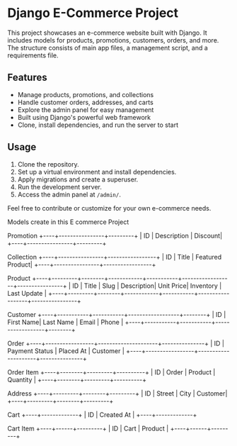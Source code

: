 # Django E-Commerce Project

This project showcases an e-commerce website built with Django. It includes models for products, promotions, customers, orders, and more. The structure consists of main app files, a management script, and a requirements file. 

## Features

- Manage products, promotions, and collections
- Handle customer orders, addresses, and carts
- Explore the admin panel for easy management
- Built using Django's powerful web framework
- Clone, install dependencies, and run the server to start

## Usage

1. Clone the repository.
2. Set up a virtual environment and install dependencies.
3. Apply migrations and create a superuser.
4. Run the development server.
5. Access the admin panel at `/admin/`.

Feel free to contribute or customize for your own e-commerce needs.


Models create in this E commerce Project

Promotion
+----+----------------+---------+
| ID | Description    | Discount|
+----+----------------+---------+

Collection
+----+----------------+-----------------+
| ID | Title          | Featured Product|
+----+----------------+-----------------+

Product
+----+---------+--------+------------+-----------+------------------+----------------+
| ID | Title   | Slug   | Description| Unit Price| Inventory        | Last Update    |
+----+---------+--------+------------+-----------+------------------+----------------+

Customer
+----+-----------+-----------+------------------+--------+
| ID | First Name| Last Name | Email            | Phone  |
+----+-----------+-----------+------------------+--------+

Order
+----+-----------------+---------------------+---------------+
| ID | Payment Status | Placed At           | Customer      |
+----+-----------------+---------------------+---------------+

Order Item
+----+--------+---------+----------+
| ID | Order  | Product | Quantity |
+----+--------+---------+----------+

Address
+----+---------+--------+---------+
| ID | Street  | City   | Customer|
+----+---------+--------+---------+

Cart
+----+-------------+
| ID | Created At  |
+----+-------------+

Cart Item
+----+------+---------+
| ID | Cart | Product |
+----+------+---------+
